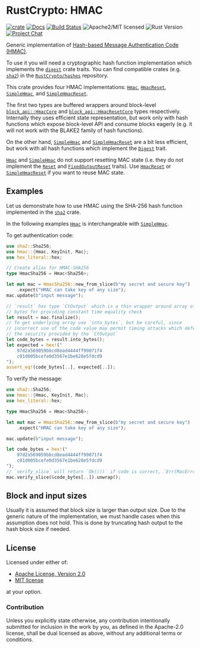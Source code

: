 # RustCrypto: HMAC

[![crate][crate-image]][crate-link]
[![Docs][docs-image]][docs-link]
[![Build Status][build-image]][build-link]
![Apache2/MIT licensed][license-image]
![Rust Version][rustc-image]
[![Project Chat][chat-image]][chat-link]

Generic implementation of [Hash-based Message Authentication Code (HMAC)][1].

To use it you will need a cryptographic hash function implementation which
implements the [`digest`] crate traits. You can find compatible crates
(e.g. [`sha2`]) in the [`RustCrypto/hashes`] repository.

This crate provides four HMAC implementations: [`Hmac`], [`HmacReset`],
[`SimpleHmac`], and [`SimpleHmacReset`].

The first two types are buffered wrappers around block-level
[`block_api::HmacCore`] and [`block_api::HmacResetCore`] types respectively.
Internally they uses efficient state representation, but work only with
hash functions which expose block-level API and consume blocks eagerly
(e.g. it will not work with the BLAKE2 family of  hash functions).

On the other hand, [`SimpleHmac`] and [`SimpleHmacReset`] are a bit less
efficient, but work with all hash functions which implement
the [`Digest`] trait.

[`Hmac`] and [`SimpleHmac`] do not support resetting MAC state (i.e. they
do not implement the [`Reset`] and [`FixedOutputReset`] traits). Use
[`HmacReset`] or [`SimpleHmacReset`] if you want to reuse MAC state.

## Examples
Let us demonstrate how to use HMAC using the SHA-256 hash function
implemented in the [`sha2`] crate.

In the following examples [`Hmac`] is interchangeable with [`SimpleHmac`].

To get authentication code:

```rust
use sha2::Sha256;
use hmac::{Hmac, KeyInit, Mac};
use hex_literal::hex;

// Create alias for HMAC-SHA256
type HmacSha256 = Hmac<Sha256>;

let mut mac = HmacSha256::new_from_slice(b"my secret and secure key")
    .expect("HMAC can take key of any size");
mac.update(b"input message");

// `result` has type `CtOutput` which is a thin wrapper around array of
// bytes for providing constant time equality check
let result = mac.finalize();
// To get underlying array use `into_bytes`, but be careful, since
// incorrect use of the code value may permit timing attacks which defeats
// the security provided by the `CtOutput`
let code_bytes = result.into_bytes();
let expected = hex!("
    97d2a569059bbcd8ead4444ff99071f4
    c01d005bcefe0d3567e1be628e5fdcd9
");
assert_eq!(code_bytes[..], expected[..]);
```

To verify the message:

```rust
use sha2::Sha256;
use hmac::{Hmac, KeyInit, Mac};
use hex_literal::hex;

type HmacSha256 = Hmac<Sha256>;

let mut mac = HmacSha256::new_from_slice(b"my secret and secure key")
    .expect("HMAC can take key of any size");

mac.update(b"input message");

let code_bytes = hex!("
    97d2a569059bbcd8ead4444ff99071f4
    c01d005bcefe0d3567e1be628e5fdcd9
");
// `verify_slice` will return `Ok(())` if code is correct, `Err(MacError)` otherwise
mac.verify_slice(&code_bytes[..]).unwrap();
```

## Block and input sizes

Usually it is assumed that block size is larger than output size. Due to the
generic nature of the implementation, we must handle cases when this assumption
does not hold. This is done by truncating hash output to the hash
block size if needed.

## License

Licensed under either of:

 * [Apache License, Version 2.0](http://www.apache.org/licenses/LICENSE-2.0)
 * [MIT license](http://opensource.org/licenses/MIT)

at your option.

### Contribution

Unless you explicitly state otherwise, any contribution intentionally submitted
for inclusion in the work by you, as defined in the Apache-2.0 license, shall be
dual licensed as above, without any additional terms or conditions.

[//]: # (badges)

[crate-image]: https://img.shields.io/crates/v/hmac.svg?logo=rust
[crate-link]: https://crates.io/crates/hmac
[docs-image]: https://docs.rs/hmac/badge.svg
[docs-link]: https://docs.rs/hmac/
[build-image]: https://github.com/RustCrypto/MACs/actions/workflows/hmac.yml/badge.svg
[build-link]: https://github.com/RustCrypto/MACs/actions/workflows/hmac.yml
[license-image]: https://img.shields.io/badge/license-Apache2.0/MIT-blue.svg
[rustc-image]: https://img.shields.io/badge/rustc-1.85+-blue.svg
[chat-image]: https://img.shields.io/badge/zulip-join_chat-blue.svg
[chat-link]: https://rustcrypto.zulipchat.com/#narrow/stream/260044-MACs

[//]: # (general links)

[1]: https://en.wikipedia.org/wiki/HMAC
[`digest`]: https://docs.rs/digest
[`sha2`]: https://docs.rs/sha2
[`RustCrypto/hashes`]: https://github.com/RustCrypto/hashes

[//]: # (intra-crate links)
[`Reset`]: https://docs.rs/digest/latest/digest/trait.Reset.html
[`Digest`]: https://docs.rs/digest/latest/digest/trait.Digest.html
[`FixedOutputReset`]: https://docs.rs/digest/latest/digest/trait.FixedOutputReset.html
[`Hmac`]: https://docs.rs/hmac/latest/hmac/struct.Hmac.html
[`HmacReset`]: https://docs.rs/hmac/latest/hmac/struct.HmacReset.html
[`SimpleHmac`]: https://docs.rs/hmac/latest/hmac/struct.SimpleHmac.html
[`SimpleHmacReset`]: https://docs.rs/hmac/latest/hmac/struct.SimpleHmacReset.html
[`block_api::HmacCore`]: https://docs.rs/hmac/latest/hmac/block_api/struct.HmacCore.html
[`block_api::HmacResetCore`]: https://docs.rs/hmac/latest/hmac/block_api/struct.HmacResetCore.html
